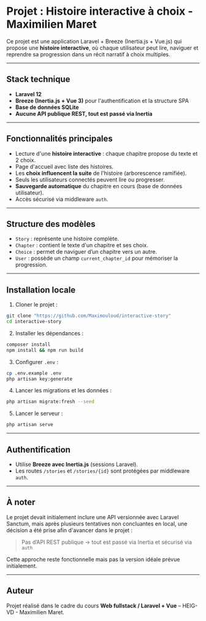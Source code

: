 
# Projet : Histoire interactive à choix - Maximilien Maret

Ce projet est une application Laravel + Breeze (Inertia.js + Vue.js) qui propose une **histoire interactive**, où chaque utilisateur peut lire, naviguer et reprendre sa progression dans un récit narratif à choix multiples.

---

## Stack technique

- **Laravel 12**
- **Breeze (Inertia.js + Vue 3)** pour l'authentification et la structure SPA
- **Base de données SQLite**
- **Aucune API publique REST, tout est passé via Inertia**

---

##  Fonctionnalités principales

- Lecture d'une **histoire interactive** : chaque chapitre propose du texte et 2 choix.
- Page d'accueil avec liste des histoires.
- Les **choix influencent la suite** de l'histoire (arborescence ramifiée).
- Seuls les utilisateurs connectés peuvent lire ou progresser.
- **Sauvegarde automatique** du chapitre en cours (base de données utilisateur).
- Accès sécurisé via middleware `auth`.

---

## Structure des modèles

- `Story` : représente une histoire complète.
- `Chapter` : contient le texte d'un chapitre et ses choix.
- `Choice` : permet de naviguer d’un chapitre vers un autre.
- `User` : possède un champ `current_chapter_id` pour mémoriser la progression.

---

## Installation locale

1. Cloner le projet :
```bash
git clone "https://github.com/Maximouloud/interactive-story"
cd interactive-story
```

2. Installer les dépendances :
```bash
composer install
npm install && npm run build
```

3. Configurer `.env` :
```bash
cp .env.example .env
php artisan key:generate
```

4. Lancer les migrations et les données :
```bash
php artisan migrate:fresh --seed
```

5. Lancer le serveur :
```bash
php artisan serve
```

---

## Authentification

- Utilise **Breeze avec Inertia.js** (sessions Laravel).
- Les routes `/stories` et `/stories/{id}` sont protégées par middleware `auth`.

---

## À noter

Le projet devait initialement inclure une API versionnée avec Laravel Sanctum, mais après plusieurs tentatives non concluantes en local, une décision a été prise afin d'avancer dans le projet :

> Pas d’API REST publique →  tout est passé via Inertia et sécurisé via `auth`

Cette approche reste fonctionnelle mais pas la version idéale prévue initialement.

---

## Auteur

Projet réalisé dans le cadre du cours **Web fullstack / Laravel + Vue** – HEIG-VD - Maximilien Maret.
